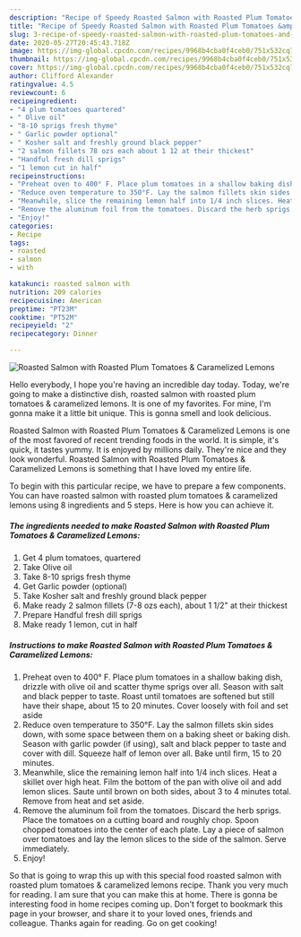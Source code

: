 ```yaml
---
description: "Recipe of Speedy Roasted Salmon with Roasted Plum Tomatoes &amp;amp; Caramelized Lemons"
title: "Recipe of Speedy Roasted Salmon with Roasted Plum Tomatoes &amp;amp; Caramelized Lemons"
slug: 3-recipe-of-speedy-roasted-salmon-with-roasted-plum-tomatoes-and-amp-caramelized-lemons
date: 2020-05-27T20:45:43.718Z
image: https://img-global.cpcdn.com/recipes/9968b4cba0f4ceb0/751x532cq70/roasted-salmon-with-roasted-plum-tomatoes-caramelized-lemons-recipe-main-photo.jpg
thumbnail: https://img-global.cpcdn.com/recipes/9968b4cba0f4ceb0/751x532cq70/roasted-salmon-with-roasted-plum-tomatoes-caramelized-lemons-recipe-main-photo.jpg
cover: https://img-global.cpcdn.com/recipes/9968b4cba0f4ceb0/751x532cq70/roasted-salmon-with-roasted-plum-tomatoes-caramelized-lemons-recipe-main-photo.jpg
author: Clifford Alexander
ratingvalue: 4.5
reviewcount: 6
recipeingredient:
- "4 plum tomatoes quartered"
- " Olive oil"
- "8-10 sprigs fresh thyme"
- " Garlic powder optional"
- " Kosher salt and freshly ground black pepper"
- "2 salmon fillets 78 ozs each about 1 12 at their thickest"
- "Handful fresh dill sprigs"
- "1 lemon cut in half"
recipeinstructions:
- "Preheat oven to 400° F. Place plum tomatoes in a shallow baking dish, drizzle with olive oil and scatter thyme sprigs over all. Season with salt and black pepper to taste. Roast until tomatoes are softened but still have their shape, about 15 to 20 minutes. Cover loosely with foil and set aside"
- "Reduce oven temperature to 350°F. Lay the salmon fillets skin sides down, with some space between them on a baking sheet or baking dish. Season with garlic powder (if using), salt and black pepper to taste and cover with dill. Squeeze half of lemon over all. Bake until firm, 15 to 20 minutes."
- "Meanwhile, slice the remaining lemon half into 1/4 inch slices. Heat a skillet over high heat. Film the bottom of the pan with olive oil and add lemon slices. Saute until brown on both sides, about 3 to 4 minutes total. Remove from heat and set aside."
- "Remove the aluminum foil from the tomatoes. Discard the herb sprigs. Place the tomatoes on a cutting board and roughly chop. Spoon chopped tomatoes into the center of each plate. Lay a piece of salmon over tomatoes and lay the lemon slices to the side of the salmon. Serve immediately."
- "Enjoy!"
categories:
- Recipe
tags:
- roasted
- salmon
- with

katakunci: roasted salmon with 
nutrition: 209 calories
recipecuisine: American
preptime: "PT23M"
cooktime: "PT52M"
recipeyield: "2"
recipecategory: Dinner

---
```



![Roasted Salmon with Roasted Plum Tomatoes &amp; Caramelized Lemons](https://img-global.cpcdn.com/recipes/9968b4cba0f4ceb0/751x532cq70/roasted-salmon-with-roasted-plum-tomatoes-caramelized-lemons-recipe-main-photo.jpg)

Hello everybody, I hope you're having an incredible day today. Today, we're going to make a distinctive dish, roasted salmon with roasted plum tomatoes &amp; caramelized lemons. It is one of my favorites. For mine, I'm gonna make it a little bit unique. This is gonna smell and look delicious.

Roasted Salmon with Roasted Plum Tomatoes &amp; Caramelized Lemons is one of the most favored of recent trending foods in the world. It is simple, it's quick, it tastes yummy. It is enjoyed by millions daily. They're nice and they look wonderful. Roasted Salmon with Roasted Plum Tomatoes &amp; Caramelized Lemons is something that I have loved my entire life.




To begin with this particular recipe, we have to prepare a few components. You can have roasted salmon with roasted plum tomatoes &amp; caramelized lemons using 8 ingredients and 5 steps. Here is how you can achieve it.

<!--inarticleads1-->

##### The ingredients needed to make Roasted Salmon with Roasted Plum Tomatoes &amp; Caramelized Lemons:

1. Get 4 plum tomatoes, quartered
1. Take  Olive oil
1. Take 8-10 sprigs fresh thyme
1. Get  Garlic powder (optional)
1. Take  Kosher salt and freshly ground black pepper
1. Make ready 2 salmon fillets (7-8 ozs each), about 1 1/2&#34; at their thickest
1. Prepare Handful fresh dill sprigs
1. Make ready 1 lemon, cut in half




<!--inarticleads2-->

##### Instructions to make Roasted Salmon with Roasted Plum Tomatoes &amp; Caramelized Lemons:

1. Preheat oven to 400° F. Place plum tomatoes in a shallow baking dish, drizzle with olive oil and scatter thyme sprigs over all. Season with salt and black pepper to taste. Roast until tomatoes are softened but still have their shape, about 15 to 20 minutes. Cover loosely with foil and set aside
1. Reduce oven temperature to 350°F. Lay the salmon fillets skin sides down, with some space between them on a baking sheet or baking dish. Season with garlic powder (if using), salt and black pepper to taste and cover with dill. Squeeze half of lemon over all. Bake until firm, 15 to 20 minutes.
1. Meanwhile, slice the remaining lemon half into 1/4 inch slices. Heat a skillet over high heat. Film the bottom of the pan with olive oil and add lemon slices. Saute until brown on both sides, about 3 to 4 minutes total. Remove from heat and set aside.
1. Remove the aluminum foil from the tomatoes. Discard the herb sprigs. Place the tomatoes on a cutting board and roughly chop. Spoon chopped tomatoes into the center of each plate. Lay a piece of salmon over tomatoes and lay the lemon slices to the side of the salmon. Serve immediately.
1. Enjoy!




So that is going to wrap this up with this special food roasted salmon with roasted plum tomatoes &amp; caramelized lemons recipe. Thank you very much for reading. I am sure that you can make this at home. There is gonna be interesting food in home recipes coming up. Don't forget to bookmark this page in your browser, and share it to your loved ones, friends and colleague. Thanks again for reading. Go on get cooking!
